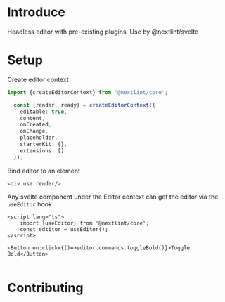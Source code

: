 # Introduce

Headless editor with pre-existing plugins. Use by @nextlint/svelte

# Setup
Create editor context
```typescript
import {createEditorContext} from '@nextlint/core';

  const {render, ready} = createEditorContext({
    editable: true,
    content,
    onCreated,
    onChange,
    placeholder,
    starterKit: {},
    extensions: []
  });
```


Bind editor to an element

```svelte
<div use:render/>
```

Any svelte component under the Editor context can get the editor via the `useEditor` hook
```svelte
<script lang="ts">
    import {useEditor} from '@nextlint/core';
    const edtitor = useEditor();
</script>

<Button on:click={()=>editor.commands.toggleBold()}>Toggle Bold</Button>
    
```

# Contributing

